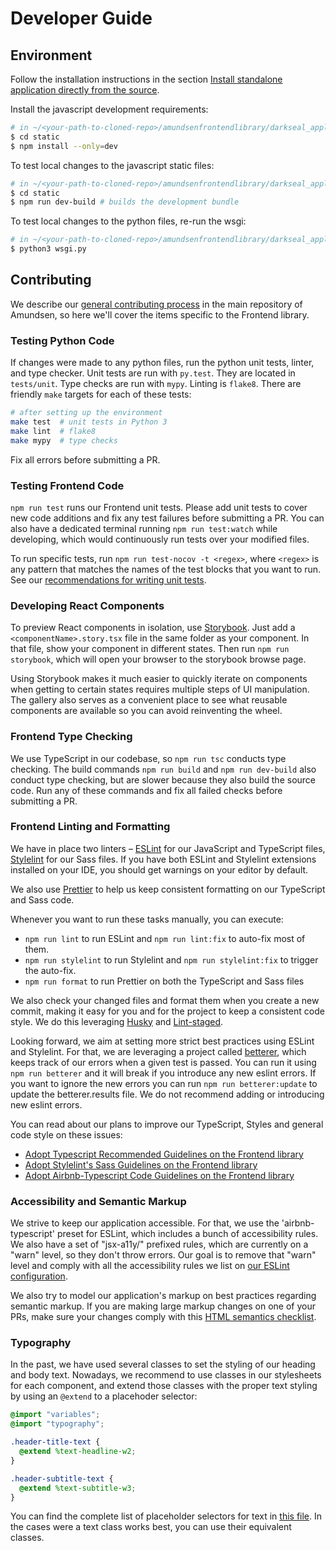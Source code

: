 # Developer Guide

## Environment

Follow the installation instructions in the section [Install standalone application directly from the source](https://github.com/lyft/amundsenfrontendlibrary/blob/master/docs/installation.md#install-standalone-application-directly-from-the-source).

Install the javascript development requirements:

```bash
# in ~/<your-path-to-cloned-repo>/amundsenfrontendlibrary/darkseal_application
$ cd static
$ npm install --only=dev
```

To test local changes to the javascript static files:

```bash
# in ~/<your-path-to-cloned-repo>/amundsenfrontendlibrary/darkseal_application
$ cd static
$ npm run dev-build # builds the development bundle
```

To test local changes to the python files, re-run the wsgi:

```bash
# in ~/<your-path-to-cloned-repo>/amundsenfrontendlibrary/darkseal_application
$ python3 wsgi.py
```

## Contributing

We describe our [general contributing process](https://github.com/amundsen-io/amundsen/blob/main/CONTRIBUTING.md) in the main repository of Amundsen, so here we'll cover the items specific to the Frontend library.

### Testing Python Code

If changes were made to any python files, run the python unit tests, linter, and type checker. Unit tests are run with `py.test`. They are located in `tests/unit`. Type checks are run with `mypy`. Linting is `flake8`. There are friendly `make` targets for each of these tests:

```bash
# after setting up the environment
make test  # unit tests in Python 3
make lint  # flake8
make mypy  # type checks
```

Fix all errors before submitting a PR.

### Testing Frontend Code

`npm run test` runs our Frontend unit tests. Please add unit tests to cover new code additions and fix any test failures before submitting a PR. You can also have a dedicated terminal running `npm run test:watch` while developing, which would continuously run tests over your modified files.

To run specific tests, run `npm run test-nocov -t <regex>`, where `<regex>` is any pattern that matches the names of the test blocks that you want to run. See our [recommendations for writing unit tests](https://github.com/lyft/amundsenfrontendlibrary/blob/master/docs/recommended_practices.md).

### Developing React Components

To preview React components in isolation, use [Storybook](https://storybook.js.org/). Just add a `<componentName>.story.tsx` file in the same folder as your component. In that file, show your component in different states. Then run `npm run storybook`, which will open your browser to the storybook browse page.

Using Storybook makes it much easier to quickly iterate on components when getting to certain states requires multiple steps of UI manipulation. The gallery also serves as a convenient place to see what reusable components are available so you can avoid reinventing the wheel.

### Frontend Type Checking

We use TypeScript in our codebase, so `npm run tsc` conducts type checking. The build commands `npm run build` and `npm run dev-build` also conduct type checking, but are slower because they also build the source code. Run any of these commands and fix all failed checks before submitting a PR.

### Frontend Linting and Formatting

We have in place two linters – [ESLint][eslint] for our JavaScript and TypeScript files, [Stylelint][stylelint] for our Sass files. If you have both ESLint and Stylelint extensions installed on your IDE, you should get warnings on your editor by default.

We also use [Prettier][prettier] to help us keep consistent formatting on our TypeScript and Sass code.

Whenever you want to run these tasks manually, you can execute:

- `npm run lint` to run ESLint and `npm run lint:fix` to auto-fix most of them.
- `npm run stylelint` to run Stylelint and `npm run stylelint:fix` to trigger the auto-fix.
- `npm run format` to run Prettier on both the TypeScript and Sass files

We also check your changed files and format them when you create a new commit, making it easy for you and for the project to keep a consistent code style. We do this leveraging [Husky][husky] and [Lint-staged][lint-staged].

Looking forward, we aim at setting more strict best practices using ESLint and Stylelint. For that, we are leveraging a project called [betterer][betterer], which keeps track of our errors when a given test is passed. You can run it using `npm run betterer` and it will break if you introduce any new eslint errors. If you want to ignore the new errors you can run `npm run betterer:update` to update the betterer.results file. We do not recommend adding or introducing new eslint errors.

You can read about our plans to improve our TypeScript, Styles and general code style on these issues:

- [Adopt Typescript Recommended Guidelines on the Frontend library][typescript-issue]
- [Adopt Stylelint's Sass Guidelines on the Frontend library][stylelint-issue]
- [Adopt Airbnb-Typescript Code Guidelines on the Frontend library][airbnb-issue]

### Accessibility and Semantic Markup

We strive to keep our application accessible. For that, we use the 'airbnb-typescript' preset for ESLint, which includes a bunch of accessibility rules. We also have a set of "jsx-a11y/" prefixed rules, which are currently on a "warn" level, so they don't throw errors. Our goal is to remove that "warn" level and comply with all the accessibility rules we list on [our ESLint configuration][eslintconfig].

We also try to model our application's markup on best practices regarding semantic markup. If you are making large markup changes on one of your PRs, make sure your changes comply with this [HTML semantics checklist][semanticchecklist].

### Typography

In the past, we have used several classes to set the styling of our heading and body text. Nowadays, we recommend to use classes in our stylesheets for each component, and extend those classes with the proper text styling by using an `@extend` to a placehoder selector:

```scss
@import "variables";
@import "typography";

.header-title-text {
  @extend %text-headline-w2;
}

.header-subtitle-text {
  @extend %text-subtitle-w3;
}
```

You can find the complete list of placeholder selectors for text in [this file](https://github.com/amundsen-io/amundsenfrontendlibrary/blob/master/amundsen_application/static/css/_typography-default.scss#L12). In the cases were a text class works best, you can use their equivalent classes.

[eslint]: https://eslint.org/
[eslintconfig]: https://github.com/lyft/amundsenfrontendlibrary/blob/master/amundsen_application/static/package.json#L242
[stylelint]: https://stylelint.io/
[prettier]: https://prettier.io/
[husky]: https://github.com/typicode/husky
[lint-staged]: https://github.com/okonet/lint-staged
[typescript-issue]: https://github.com/lyft/amundsen/issues/503
[airbnb-issue]: https://github.com/lyft/amundsen/issues/502
[stylelint-issue]: https://github.com/lyft/amundsen/issues/501
[semanticchecklist]: https://learn-the-web.algonquindesign.ca/topics/html-semantics-checklist/
[betterer]: https://github.com/phenomnomnominal/betterer
